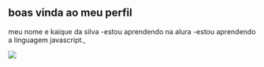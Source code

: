 ## boas vinda ao meu perfil

meu nome e kaique da silva
-estou aprendendo na alura 
-estou aprendendo a linguagem  javascript.,


![](https://tenor.com/pt-BR/view/bowing-thank-you-tom-and-jerry-take-a-bow-chasing-gif-20784169) 


